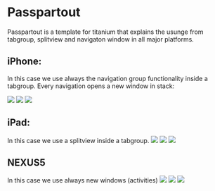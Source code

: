Passpartout
===========

Passpartout is a template for titanium that explains the usunge from tabgroup, splitview and navigaton window in all major platforms.

iPhone:
-----
In this case we use always the navigation group functionality inside a tabgroup. Every navigation opens a new window in stack:

![](https://raw.githubusercontent.com/AppWerft/Passpartout/master/screens/iOS%20Simulator%20Screen%20Shot%2012%20Aug%202015%2008.53.14.png)
![](https://raw.githubusercontent.com/AppWerft/Passpartout/master/screens/iOS%20Simulator%20Screen%20Shot%2012%20Aug%202015%2008.53.17.png)
![](https://raw.githubusercontent.com/AppWerft/Passpartout/master/screens/iOS%20Simulator%20Screen%20Shot%2012%20Aug%202015%2008.53.20.png)

iPad:
-----
In this case we use a splitview inside a tabgroup. 
![](https://raw.githubusercontent.com/AppWerft/Passpartout/master/screens/iOS%20Simulator%20Screen%20Shot%2012%20Aug%202015%2008.53.57.png)
![](https://raw.githubusercontent.com/AppWerft/Passpartout/master/screens/iOS%20Simulator%20Screen%20Shot%2012%20Aug%202015%2008.53.59.png)
![](https://raw.githubusercontent.com/AppWerft/Passpartout/master/screens/iOS%20Simulator%20Screen%20Shot%2012%20Aug%202015%2008.54.02.png)


NEXUS5
------
In this case we use always new windows (activities)
![](https://raw.githubusercontent.com/AppWerft/Passpartout/master/screens/Screenshot_2015-08-11-19-09-32.png)
![](https://raw.githubusercontent.com/AppWerft/Passpartout/master/screens/Screenshot_2015-08-11-19-09-38.png)
![](https://raw.githubusercontent.com/AppWerft/Passpartout/master/screens/Screenshot_2015-08-11-19-09-43.png)